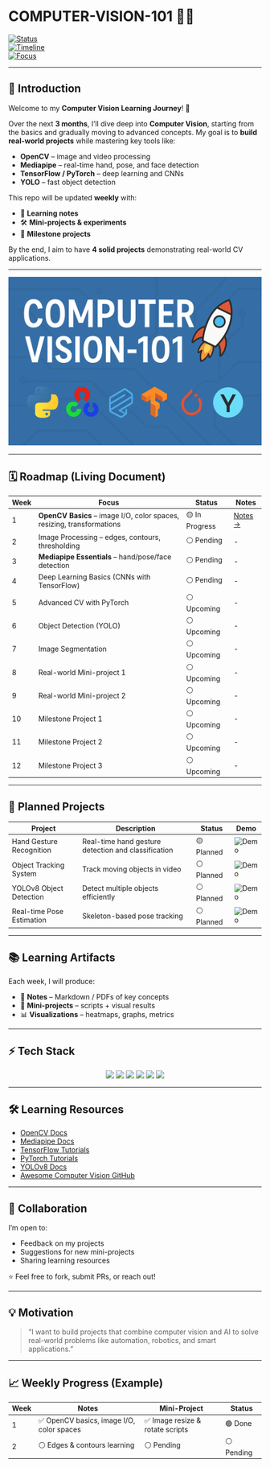 # COMPUTER-VISION-101 📸🤖

[![Status](https://img.shields.io/badge/Status-In%20Progress-yellow)]()  
[![Timeline](https://img.shields.io/badge/Timeline-3%20Months-blue)]()  
[![Focus](https://img.shields.io/badge/Focus-Computer%20Vision-red)]()  

---

## 👋 Introduction

Welcome to my **Computer Vision Learning Journey**! 🚀  

Over the next **3 months**, I’ll dive deep into **Computer Vision**, starting from the basics and gradually moving to advanced concepts. My goal is to **build real-world projects** while mastering key tools like:  

- **OpenCV** – image and video processing  
- **Mediapipe** – real-time hand, pose, and face detection  
- **TensorFlow / PyTorch** – deep learning and CNNs  
- **YOLO** – fast object detection  

This repo will be updated **weekly** with:  

- 📖 **Learning notes**  
- 🛠️ **Mini-projects & experiments**  
- 🚀 **Milestone projects**  

By the end, I aim to have **4 solid projects** demonstrating real-world CV applications.

---

<p align="center">
  <img src="computervision.png" alt="Computer Vision Banner" width="700"/>
</p>

---

## 🗓️ Roadmap (Living Document)

| Week | Focus | Status | Notes |
|------|-------|--------|-------|
| 1 | **OpenCV Basics** – image I/O, color spaces, resizing, transformations | 🟡 In Progress | [Notes →](#) |
| 2 | Image Processing – edges, contours, thresholding | ⚪ Pending | - |
| 3 | **Mediapipe Essentials** – hand/pose/face detection | ⚪ Pending | - |
| 4 | Deep Learning Basics (CNNs with TensorFlow) | ⚪ Pending | - |
| 5 | Advanced CV with PyTorch | ⚪ Upcoming | - |
| 6 | Object Detection (YOLO) | ⚪ Upcoming | - |
| 7 | Image Segmentation | ⚪ Upcoming | - |
| 8 | Real-world Mini-project 1 | ⚪ Upcoming | - |
| 9 | Real-world Mini-project 2 | ⚪ Upcoming | - |
| 10 | Milestone Project 1 | ⚪ Upcoming | - |
| 11 | Milestone Project 2 | ⚪ Upcoming | - |
| 12 | Milestone Project 3 | ⚪ Upcoming | - |

---

## 🚀 Planned Projects

| Project | Description | Status | Demo |
|---------|-------------|--------|------|
| Hand Gesture Recognition | Real-time hand gesture detection and classification | 🟡 Planned | ![Demo](https://user-images.githubusercontent.com/yourusername/hand_demo.gif) |
| Object Tracking System | Track moving objects in video | ⚪ Planned | ![Demo](https://user-images.githubusercontent.com/yourusername/object_demo.gif) |
| YOLOv8 Object Detection | Detect multiple objects efficiently | ⚪ Planned | ![Demo](https://user-images.githubusercontent.com/yourusername/yolo_demo.gif) |
| Real-time Pose Estimation | Skeleton-based pose tracking | ⚪ Planned | ![Demo](https://user-images.githubusercontent.com/yourusername/pose_demo.gif) |

---

## 📚 Learning Artifacts

Each week, I will produce:  

- 📄 **Notes** – Markdown / PDFs of key concepts  
- 🧩 **Mini-projects** – scripts + visual results  
- 📊 **Visualizations** – heatmaps, graphs, metrics  

---

## ⚡ Tech Stack

<p align="center">
  <img src="https://img.shields.io/badge/Python-3776AB?logo=python&logoColor=white" height="30"/>
  <img src="https://img.shields.io/badge/OpenCV-5C3EE8?logo=opencv&logoColor=white" height="30"/>
  <img src="https://img.shields.io/badge/Mediapipe-0096FF?logo=google&logoColor=white" height="30"/>
  <img src="https://img.shields.io/badge/TensorFlow-FF6F00?logo=tensorflow&logoColor=white" height="30"/>
  <img src="https://img.shields.io/badge/PyTorch-EE4C2C?logo=pytorch&logoColor=white" height="30"/>
  <img src="https://img.shields.io/badge/YOLO-00FFFF?logo=ultralytics&logoColor=black" height="30"/>
</p>

---

## 🛠️ Learning Resources

- [OpenCV Docs](https://docs.opencv.org/)  
- [Mediapipe Docs](https://google.github.io/mediapipe/)  
- [TensorFlow Tutorials](https://www.tensorflow.org/tutorials)  
- [PyTorch Tutorials](https://pytorch.org/tutorials/)  
- [YOLOv8 Docs](https://docs.ultralytics.com/)  
- [Awesome Computer Vision GitHub](https://github.com/jbhuang0604/awesome-computer-vision)  

---

## 🤝 Collaboration

I’m open to:  

- Feedback on my projects  
- Suggestions for new mini-projects  
- Sharing learning resources  

⭐ Feel free to fork, submit PRs, or reach out!

---

## 💡 Motivation

> “I want to build projects that combine computer vision and AI to solve real-world problems like automation, robotics, and smart applications.”

---

## 📈 Weekly Progress (Example)

| Week | Notes | Mini-Project | Status |
|------|-------|-------------|--------|
| 1 | ✅ OpenCV basics, image I/O, color spaces | ✅ Image resize & rotate scripts | 🟢 Done |
| 2 | ⚪ Edges & contours learning | ⚪ Pending | ⚪ Pending |
